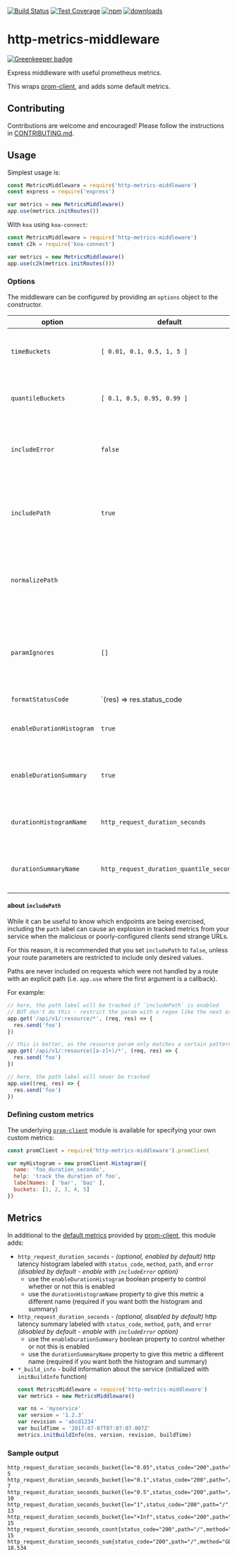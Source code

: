 [![Build Status][circleci-image]][circleci-url]
[![Test Coverage][codeclimate-coverage-image]][codeclimate-coverage-url]
[![npm][npm-image]][npm-url]
[![downloads][downloads-image]][npm-url]

# http-metrics-middleware

[![Greenkeeper badge](https://badges.greenkeeper.io/qlik-oss/http-metrics-middleware.svg?token=FIXME&ts=FIXME)](https://greenkeeper.io/)

Express middleware with useful prometheus metrics.

This wraps [prom-client][], and adds some default metrics.

## Contributing

Contributions are welcome and encouraged! Please follow the instructions in [CONTRIBUTING.md](.github/CONTRIBUTING.md).

## Usage

Simplest usage is:

```js
const MetricsMiddleware = require('http-metrics-middleware')
const express = require('express')

var metrics = new MetricsMiddleware()
app.use(metrics.initRoutes())
```

With `koa` using `koa-connect`:

```js
const MetricsMiddleware = require('http-metrics-middleware')
const c2k = require('koa-connect')

var metrics = new MetricsMiddleware()
app.use(c2k(metrics.initRoutes()))
```

### Options

The middleware can be configured by providing an `options` object to the
constructor.

| option | default | info |
|--------|---------|------|
| `timeBuckets` | `[ 0.01, 0.1, 0.5, 1, 5 ]` |  the buckets to assign to duration histogram (in seconds) |
| `quantileBuckets` | `[ 0.1, 0.5, 0.95, 0.99 ]` |  the quantiles to assign to duration summary (0.0 - 1.0) |
| `includeError` | `false` | whether or not to include presence of an unhandled error as a label |
| `includePath` | `true` |  whether or not to include normalized URL path as a metric label - see [about `includePath`](#about-includepath) below |
| `normalizePath` | |  a `function(req)` - generates path values from the express `req` object |
| `paramIgnores` | `[]` |  array of path parameters _not_ to replace. _Use with caution as this may cause high label cardinality._ |
| `formatStatusCode` | `(res) => res.status_code || res.statusCode` |  a `function(res)` - generates path values from the express `res` object |
| `enableDurationHistogram` | `true` |  whether to enable the request duration histogram |
| `enableDurationSummary` | `true` |  whether to enable the request duration summary |
| `durationHistogramName` | `http_request_duration_seconds` |  the name of the duration histogram metric - must be unique |
| `durationSummaryName` | `http_request_duration_quantile_seconds` |  the name of duration summary metric - must be unique |

#### about `includePath`

While it can be useful to know which endpoints are being exercised, including
the `path` label can cause an explosion in tracked metrics from your service
when the malicious or poorly-configured clients send strange URLs.

For this reason, it is recommended that you set `includePath` to `false`, unless
your route parameters are restricted to include only desired values.

Paths are never included on requests which were not handled by a route
with an explicit path (i.e. `app.use` where the first argument is a callback).

For example:

```js
// here, the path label will be tracked if `includePath` is enabled
// BUT don't do this - restrict the param with a regex like the next example
app.get('/api/v1/:resource/*', (req, res) => {
  res.send('foo')
})

// this is better, as the resource param only matches a certain pattern
app.get('/api/v1/:resource([a-z]+)/*', (req, res) => {
  res.send('foo')
})

// here, the path label will never be tracked 
app.use((req, res) => {
  res.send('foo')
})
```

### Defining custom metrics

The underlying [`prom-client`][prom-client] module is available for specifying your own custom metrics:

```js
const promClient = require('http-metrics-middleware').promClient

var myHistogram = new promClient.Histogram({
  name: 'foo_duration_seconds',
  help: 'track the duration of foo',
  labelNames: [ 'bar', 'baz' ],
  buckets: [1, 2, 3, 4, 5]
})
```

## Metrics

In additional to the [default metrics](https://github.com/siimon/prom-client/blob/master/lib/defaultMetrics.js)
provided by [prom-client][], this module adds:

- `http_request_duration_seconds` - _(optional, enabled by default)_ http latency histogram labeled with `status_code`, `method`, `path`, and `error` _(disabled by default - enable with `includeError` option)_
  - use the `enableDurationHistogram` boolean property to control whether or not this is enabled
  - use the `durationHistogramName` property to give this metric a different name (required if you want both the histogram and summary)
- `http_request_duration_seconds` - _(optional, disabled by default)_ http latency summary labeled with `status_code`, `method`, `path`, and `error` _(disabled by default - enable with `includeError` option)_
  - use the `enableDurationSummary` boolean property to control whether or not this is enabled
  - use the `durationSummaryName` property to give this metric a different name (required if you want both the histogram and summary)
- `*_build_info` - build information about the service (initialized with `initBuildInfo` function)
  ```js
  const MetricsMiddleware = require('http-metrics-middleware')
  var metrics = new MetricsMiddleware()

  var ns = 'myservice'
  var version = '1.2.3'
  var revision = 'abcd1234'
  var buildTime = '2017-07-07T07:07:07.007Z'
  metrics.initBuildInfo(ns, version, revision, buildTime)
  ```

### Sample output

```text
http_request_duration_seconds_bucket{le="0.05",status_code="200",path="/",method="GET"} 5
http_request_duration_seconds_bucket{le="0.1",status_code="200",path="/",method="GET"} 7
http_request_duration_seconds_bucket{le="0.5",status_code="200",path="/",method="GET"} 10
http_request_duration_seconds_bucket{le="1",status_code="200",path="/",method="GET"} 13
http_request_duration_seconds_bucket{le="+Inf",status_code="200",path="/",method="GET"} 15
http_request_duration_seconds_count{status_code="200",path="/",method="GET"} 15
http_request_duration_seconds_sum{status_code="200",path="/",method="GET"} 18.534
```

[prom-client]: https://github.com/siimon/prom-client

[circleci-image]: https://circleci.com/gh/qlik-oss/http-metrics-middleware/tree/master.svg?style=svg
[circleci-url]: https://circleci.com/gh/qlik-oss/http-metrics-middleware/tree/master

[codeclimate-coverage-image]: https://api.codeclimate.com/v1/badges/7277bae241272bb5eb59/test_coverage
[codeclimate-coverage-url]: https://codeclimate.com/github/qlik-oss/http-metrics-middleware/test_coverage

[npm-url]: https://www.npmjs.com/package/http-metrics-middleware
[npm-image]: https://img.shields.io/npm/v/http-metrics-middleware.svg
[downloads-image]: https://img.shields.io/npm/dt/http-metrics-middleware.svg
